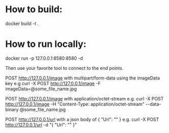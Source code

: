 
How to build:
==============================================

docker build -t <your image name> .

How to run locally:
==============================================
docker run -p 127.0.0.1:8580:8580 -d <your image name>

Then use your favorite tool to connect to the end points.

POST http://127.0.0.1/image with multipart/form-data using the imageData key
e.g
	curl -X POST http://127.0.0.1/image -F imageData=@some_file_name.jpg

POST http://127.0.0.1/image with application/octet-stream
e.g.
	curl -X POST http://127.0.0.1/image -H "Content-Type: application/octet-stream" --data-binary @some_file_name.jpg

POST http://127.0.0.1/url with a json body of { "Url": "<test url here>" }
e.g.
    curl -X POST http://127.0.0.1/url -d "{ \"Url\": \"<test url here>\" }"